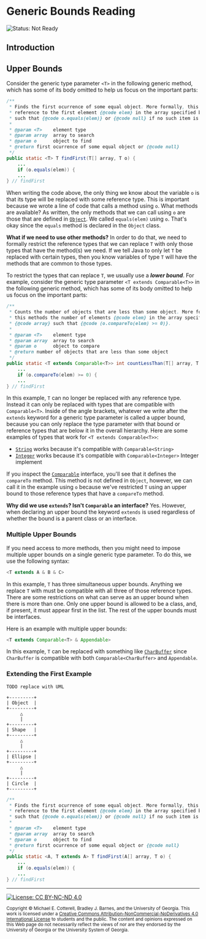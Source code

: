 # Generic Bounds Reading

![Status: Not Ready](https://img.shields.io/badge/Status-Not%20Ready-red.svg)

## Introduction

## Upper Bounds

Consider the generic type parameter `<T>` in the following generic method, which
has some of its body omitted to help us focus on the important parts: 

```java
/**
 * Finds the first ocurrence of some equal object. More formally, this methods returns a
 * reference to the first element {@code elem} in the array specified by {@code array} 
 * such that {@code o.equals(elem)} or {@code null} if no such item is found.
 *
 * @param <T>    element type
 * @param array  array to search
 * @param o      object to find
 * @return first ocurrence of some equal object or {@code null}
 */
public static <T> T findFirst(T[] array, T o) {
    ...
    if (o.equals(elem)) {
    ...
} // findFirst
```

When writing the code above, the only thing we know about the variable `o` is
that its type will be replaced with some reference type. This is important
because we wrote a line of code that calls a method using `o`. What methods
are available? As written, the only methods that we can call using `o` are
those that are defined in 
[`Object`](https://docs.oracle.com/en/java/javase/17/docs/api/java.base/java/lang/Object.html).
We called `equals(elem)` using `o`. That's okay since the 
`equals` method is declared in the `Object` class. 

**What if we need to use other methods?** In order to do that, we need to
formally restrict the reference types that we can replace `T` with only
those types that have the method(s) we need. If we tell Java to only let
`T` be replaced with certain types, then you know variables of type `T`
will have the methods that are common to those types.

To restrict the types that can replace `T`, we usually use a **_lower bound_**.
For example, consider the generic type parameter `<T extends Comparable<T>>` 
in the following generic method, which has some of its body omitted to help 
us focus on the important parts: 

```java
/**
 * Counts the number of objects that are less than some object. More formally, 
 * this methods the number of elements {@code elem} in the array specified by 
 * {@code array} such that {@code (o.compareTo(elem) >= 0)}.
 *
 * @param <T>    element type
 * @param array  array to search
 * @param o      object to compare
 * @return number of objects that are less than some object
 */
public static <T extends Comparable<T>> int countLessThan(T[] array, T o) {
    ...
    if (o.compareTo(elem) >= 0) {
    ...
} // findFirst
```

In this example, `T` can no longer be replaced with any reference type. Instead
it can only be replaced with types that are compatible with `Comparable<T>`. 
Inside of the angle brackets, whatever we write after the `extends` keyword 
for a generic type parameter is called a upper bound, because you can only
replace the type parameter with that bound or reference types that are below
it in the overall hierarchy. Here are some examples of types that work
for `<T extends Comparable<T>>`:
* [`String`](https://docs.oracle.com/en/java/javase/17/docs/api/java.base/java/lang/String.html)
  works because it's compatible with `Comparable<String>`
* [`Integer`](https://docs.oracle.com/en/java/javase/17/docs/api/java.base/java/lang/Integer.html)
  works because it's compatible with `Comparable<Integer>` Integer implement 

If you inspect the [`Comparable`](https://docs.oracle.com/en/java/javase/17/docs/api/java.base/java/lang/Comparable.html)
interface, you'll see that it defines the `compareTo` method. This method is
not defined in `Object`, however, we can call it in the example using `o` because
we've restricted `T` using an upper bound to those reference types that have 
a `compareTo` method.

**Why did we use `extends`? Isn't `Comparable` an interface?** Yes. However, when
declaring an upper bound the keyword `extends` is used regardless of whether the 
bound is a parent class or an interface.

### Multiple Upper Bounds

If you need access to more methods, then you might need to impose multiple upper bounds
on a single generic type parameter. To do this, we use the following syntax:

```java
<T extends A & B & C>
```

In this example, `T` has three simultaneous upper bounds. Anything we replace `T` with
must be compatible with all three of those reference types. There are some restrictions
on what can serve as an upper bound when there is more than one. Only one upper bound
is allowed to be a class, and, if present, it must appear first in the list. The rest
of the upper bounds must be interfaces. 

Here is an example with multiple upper bounds:

```java
<T extends Comparable<T> & Appendable>
```

In this example, `T` can be replaced with something like 
[`CharBuffer`](https://docs.oracle.com/en/java/javase/17/docs/api/java.base/java/nio/CharBuffer.html)
since `CharBuffer` is compatible with both `Comparable<CharBuffer>` and `Appendable`.

### Extending the First Example

```
TODO replace with UML

+---------+
| Object  |
+---------+
     △
     |
+---------+
| Shape   |
+---------+
     △
     |
+---------+
| Ellipse |
+---------+
     △
     |
+---------+
| Circle  |
+---------+
```

```java
/**
 * Finds the first ocurrence of some equal object. More formally, this methods returns a
 * reference to the first element {@code elem} in the array specified by {@code array} 
 * such that {@code o.equals(elem)} or {@code null} if no such item is found.
 *
 * @param <T>    element type
 * @param array  array to search
 * @param o      object to find
 * @return first ocurrence of some equal object or {@code null}
 */
public static <A, T extends A> T findFirst(A[] array, T o) {
    ...
    if (o.equals(elem)) {
    ...
} // findFirst
```

<hr/>

[![License: CC BY-NC-ND 4.0](https://img.shields.io/badge/License-CC%20BY--NC--ND%204.0-lightgrey.svg)](http://creativecommons.org/licenses/by-nc-nd/4.0/)

<small>
Copyright &copy; Michael E. Cotterell, Bradley J. Barnes, and the University of Georgia.
This work is licensed under a <a rel="license" href="http://creativecommons.org/licenses/by-nc-nd/4.0/">Creative Commons Attribution-NonCommercial-NoDerivatives 4.0 International License</a> to students and the public.
The content and opinions expressed on this Web page do not necessarily reflect the views of nor are they endorsed by the University of Georgia or the University System of Georgia.
</small>
